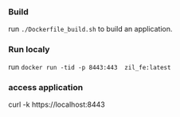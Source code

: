 ### Build
run `./Dockerfile_build.sh` to build an application. 

### Run localy
run `docker run -tid -p 8443:443  zil_fe:latest` 

### access application
curl -k https://localhost:8443

